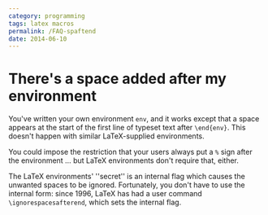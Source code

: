 ```yaml
---
category: programming
tags: latex macros
permalink: /FAQ-spaftend
date: 2014-06-10
---
```


# There's a space added after my environment

You've written your own environment `env`, and it works
except that a space appears at the start of the first line of typeset
text after `\end{env}`.  This doesn't happen with similar
LaTeX-supplied environments.

You could impose the restriction that your users always put a
 `%`  sign after the environment&nbsp;&hellip; but
LaTeX environments don't require that, either.

The LaTeX environments' ''secret'' is an internal flag which causes
the unwanted spaces to be ignored.  Fortunately, you don't have to use
the internal form: since 1996, LaTeX has had a user command
`\ignorespacesafterend`, which sets the internal flag.

